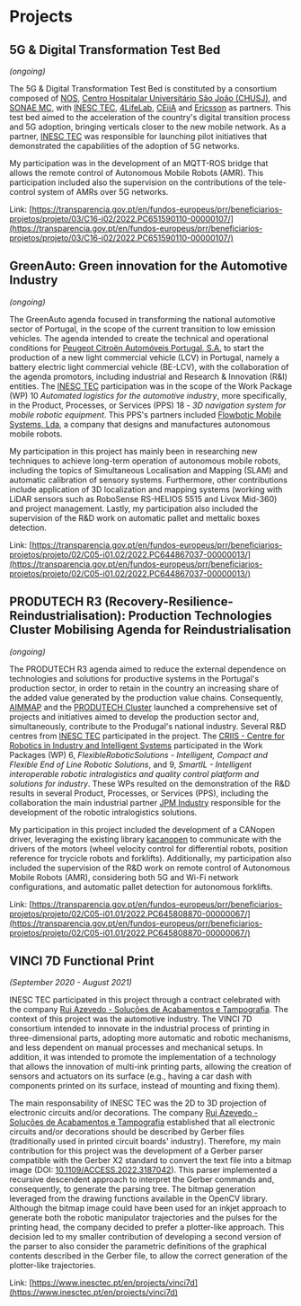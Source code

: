# Projects

## 5G & Digital Transformation Test Bed

_(ongoing)_

The 5G & Digital Transformation Test Bed is constituted by a consortium composed
of [NOS](https://www.nos.pt/en/business/welcome),
[Centro Hospitalar Universitário São João (CHUSJ)](https://portal-chsj.min-saude.pt/),
and [SONAE MC](https://mc.sonae.pt/), with
[INESC TEC](https://inesctec.pt/en), [4LifeLab](https://4lifelab.eu/),
[CEiiA](https://www.ceiia.com/) and
[Ericsson](https://www.ericsson.com/en/about-us/company-facts/ericsson-worldwide/portugal)
as partners. This test bed aimed to the acceleration of the country's digital
transition process and 5G adoption, bringing verticals closer to the new mobile
network.
As a partner, [INESC TEC](https://inesctec.pt/en) was responsible for launching
pilot initiatives that demonstrated the capabilities of the adoption of 5G
networks.

My participation was in the development of an MQTT-ROS bridge that allows the
remote control of Autonomous Mobile Robots (AMR). This participation included
also the supervision on the contributions of the tele-control system of AMRs
over 5G networks.

Link:
[https://transparencia.gov.pt/en/fundos-europeus/prr/beneficiarios-projetos/projeto/03/C16-i02/2022.PC651590110-00000107/](https://transparencia.gov.pt/en/fundos-europeus/prr/beneficiarios-projetos/projeto/03/C16-i02/2022.PC651590110-00000107/)

## GreenAuto: Green innovation for the Automotive Industry

_(ongoing)_

The GreenAuto agenda focused in transforming the national automotive sector of
Portugal, in the scope of the current transition to low emission vehicles.
The agenda intended to create the technical and operational conditions for
[Peugeot Citroën Automóveis Portugal,  S.A.](https://www.stellantis.com/) to
start the production of a new light commercial vehicle (LCV)  in Portugal,
namely a battery electric light commercial vehicle (BE-LCV), with the
collaboration of the agenda promotors, including industrial and
Research & Innovation (R&I) entities.
The [INESC TEC](https://inesctec.pt/en) participation was in the scope of the
Work Package (WP) 10 _Automated logistics for the automotive industry_, more
specifically, in the Product, Processes, or Services (PPS) 18 -
_3D navigation system for mobile robotic equipment_.
This PPS's partners included
[Flowbotic Mobile Systems, Lda](https://www.flowbotic.eu/), a company that
designs and manufactures autonomous mobile robots.

My participation in this project has mainly been in researching new techniques
to achieve long-term operation of autonomous mobile robots, including the topics
of Simultaneous Localisation and Mapping (SLAM) and automatic calibration of
sensory systems.
Furthermore, other contributions include application of 3D localization and
mapping systems (working with LiDAR sensors such as RoboSense RS-HELIOS 5515 and
Livox Mid-360) and project management.
Lastly, my participation also included the supervision of the R&D work on
automatic pallet and mettalic boxes detection.

Link:
[https://transparencia.gov.pt/en/fundos-europeus/prr/beneficiarios-projetos/projeto/02/C05-i01.02/2022.PC644867037-00000013/](https://transparencia.gov.pt/en/fundos-europeus/prr/beneficiarios-projetos/projeto/02/C05-i01.02/2022.PC644867037-00000013/)

## PRODUTECH R3 (Recovery-Resilience-Reindustrialisation): Production Technologies Cluster Mobilising Agenda for Reindustrialisation

_(ongoing)_

The PRODUTECH R3 agenda aimed to reduce the external dependence on technologies
and solutions for productive systems in the Portugal's production sector, in
order to retain in the country an increasing share of the added value generated
by the production value chains.
Consequently, [AIMMAP](https://www.metalportugal.pt/) and the
[PRODUTECH Cluster](http://www.produtech.org/) launched a comprehensive set of
projects and initiatives aimed to develop the production sector and,
simultaneously, contribute to the Produgal's national industry.
Several R&D centres from [INESC TEC](https://inesctec.pt/en) participated in the
project. The
[CRIIS - Centre for Robotics in Industry and Intelligent Systems](https://www.inesctec.pt/en/centres/criis)
participated in the Work Packages (WP) 6,
_FlexibleRoboticSolutions - Intelligent, Compact and Flexible End of Line_
_Robotic Solutions_, and 9,
_SmartIL - Intelligent interoperable robotic intralogistics and quality control_
_platform and solutions for industry_.
These WPs resulted on the demonstration of the R&D results in several
Product, Processes, or Services (PPS), including the collaboration the main
industrial partner [JPM Industry](https://jpm.pt/) responsible for the
development of the robotic intralogistics solutions.

My participation in this project included the development of a CANopen driver,
leveraging the existing library
[kacanopen](https://github.com/KITmedical/kacanopen) to communicate with the
drivers of the motors (wheel velocity control for differential robots, position
reference for trycicle robots and forklifts).
Additionally, my participation also included the supervision of the R&D work on
remote control of Autonomous Mobile Robots (AMR), considering both 5G and Wi-Fi
network configurations, and automatic pallet detection for autonomous forklifts.

Link:
[https://transparencia.gov.pt/en/fundos-europeus/prr/beneficiarios-projetos/projeto/02/C05-i01.01/2022.PC645808870-00000067/](https://transparencia.gov.pt/en/fundos-europeus/prr/beneficiarios-projetos/projeto/02/C05-i01.01/2022.PC645808870-00000067/)

## VINCI 7D Functional Print

_(September 2020 - August 2021)_

INESC TEC participated in this project through a contract celebrated with the company [Rui Azevedo - Soluções de Acabamentos e Tampografia](https://www.ruiazevedo.pt/pt).
The context of this project was the automotive industry. The VINCI 7D consortium intended to innovate in the industrial process of printing in three-dimensional parts, adopting more automatic and robotic mechanisms, and less dependent on manual processes and mechanical setups. In addition, it was intended to promote the implementation of a technology that allows the innovation of multi-ink printing parts, allowing the creation of sensors and actuators on its surface (e.g., having a car dash with components printed on its surface, instead of mounting and fixing them).

The main responsability of INESC TEC was the 2D to 3D projection of electronic circuits and/or decorations. The company [Rui Azevedo - Soluções de Acabamentos e Tampografia](https://www.ruiazevedo.pt/pt) established that all electronic circuits and/or decorations should be described by Gerber files (traditionally used in printed circuit boards' industry). Therefore, my main contribution for this project was the development of a Gerber parser compatible with the Gerber X2 standard to convert the text file into a bitmap image (DOI: [10.1109/ACCESS.2022.3187042](https://doi.org/10.1109/ACCESS.2022.3187042)). This parser implemented a recursive descendent approach to interpret the Gerber commands and, consequently, to generate the parsing tree. The bitmap generation leveraged from the drawing functions available in the OpenCV library.
Although the bitmap image could have been used for an inkjet approach to generate both the robotic manipulator trajectories and the pulses for the printing head, the company decided to prefer a plotter-like approach. This decision led to my smaller contribution of developing a second version of the parser to also consider the parametric definitions of the graphical contents described in the Gerber file, to allow the correct generation of the plotter-like trajectories.

Link:
[https://www.inesctec.pt/en/projects/vinci7d](https://www.inesctec.pt/en/projects/vinci7d)
